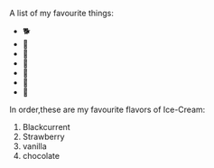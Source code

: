 A list of my favourite things:
- 🐕
- 🐇
- 🦄
- 🧸
- 🧁
- 👗
- 🚗

In order,these are my favourite flavors of Ice-Cream:
1. Blackcurrent
2. Strawberry
3. vanilla
4. chocolate
